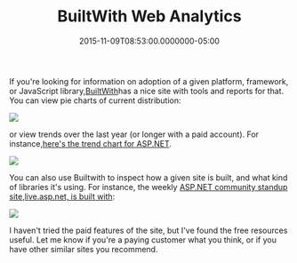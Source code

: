 ﻿---
title: BuiltWith Web Analytics
date: "2015-11-09T08:53:00.0000000-05:00"
description: >
featuredImage: /img/screenshot-2015-11-07-14.21.38.png
---

If you're looking for information on adoption of a given platform, framework, or JavaScript library,[BuiltWith](http://builtwith.com/)has a nice site with tools and reports for that. You can view pie charts of current distribution:

![](/img/screenshot-2015-11-07-14.26.57.png)

or view trends over the last year (or longer with a paid account). For instance,[here's the trend chart for ASP.NET](http://trends.builtwith.com/framework/ASP.NET).

![](/img/screenshot-2015-11-07-14.26.03.png)

You can also use Builtwith to inspect how a given site is built, and what kind of libraries it's using. For instance, the weekly [ASP.NET community standup site](http://live.asp.net/),[live.asp.net, is built with](http://builtwith.com/live.asp.net):

![](/img/screenshot-2015-11-07-14.21.38.png)

I haven't tried the paid features of the site, but I've found the free resources useful. Let me know if you're a paying customer what you think, or if you have other similar sites you recommend.

